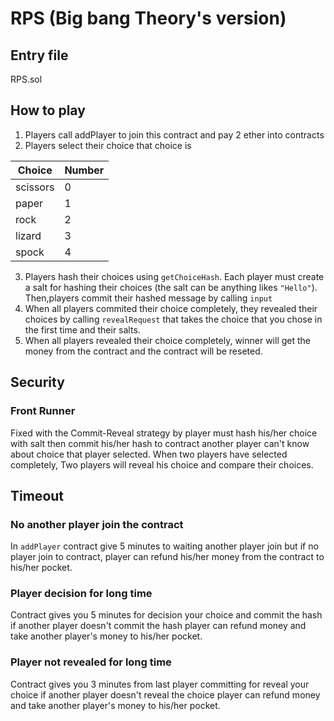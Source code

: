 # RPS (Big bang Theory's version)

## Entry file
RPS.sol

## How to play

1. Players call addPlayer to join this contract and pay 2 ether into contracts
2. Players select their choice that choice is

| Choice   | Number |
| -------- | ------ |
| scissors | 0      |
| paper    | 1      |
| rock     | 2      |
| lizard   | 3      |
| spock    | 4      |

3. Players hash their choices using `getChoiceHash`. Each player must create a salt for hashing their choices (the salt can be anything likes `"Hello"`). Then,players commit their hashed message by calling `input`
4. When all players commited their choice completely, they revealed their choices by calling `revealRequest` that takes the choice that you chose in the first time and their salts.
5. When all players revealed their choice completely, winner will get the money from the contract and the contract will be reseted.

## Security

### Front Runner

Fixed with the Commit-Reveal strategy by player must hash his/her choice with salt then commit his/her hash to contract another player can't know about choice that player selected. When two players have selected completely, Two players will reveal his choice and compare their choices.

## Timeout

### No another player join the contract

In `addPlayer` contract give 5 minutes to waiting another player join but if no player join to contract, player can refund his/her money from the contract to his/her pocket.

### Player decision for long time

Contract gives you 5 minutes for decision your choice and commit the hash if another player doesn't commit the hash player can refund money and take another player's money to his/her pocket.

### Player not revealed for long time

Contract gives you 3 minutes from last player committing for reveal your choice if another player doesn't reveal the choice player can refund money and take another player's money to his/her pocket.
